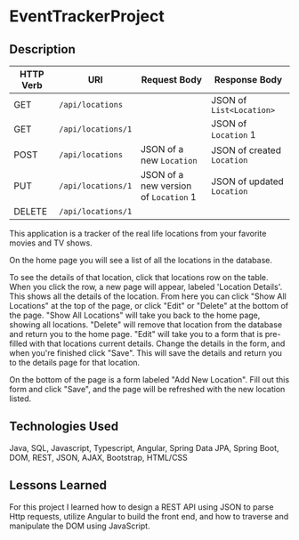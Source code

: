 # EventTrackerProject

## Description


| HTTP Verb | URI                  | Request Body | Response Body |
|-----------|----------------------|--------------|---------------|
| GET       | `/api/locations`    |              | JSON of `List<Location>` |
| GET       | `/api/locations/1` |              | JSON of `Location` 1 |
| POST      | `/api/locations`    | JSON of a new `Location` | JSON of created `Location` |
| PUT       | `/api/locations/1` | JSON of a new version of `Location` 1 | JSON of updated `Location` |
| DELETE    | `/api/locations/1` |              | |


This application is a tracker of the real life locations from your favorite movies and TV shows.

On the home page you will see a list of all the locations in the database.

To see the details of that location, click that locations row on the table.
When you click the row, a new page will appear, labeled 'Location Details'. This shows all the details of the location.
From here you can click "Show All Locations" at the top of the page, or click "Edit" or "Delete" at the bottom of the page.
"Show All Locations" will take you back to the home page, showing all locations. "Delete" will remove that location from the database and return you to the home page. "Edit" will take you to a form that is pre-filled with that locations current details. Change the details in the form, and when you're finished click "Save". This will save the details and return you to the details page for that location.

On the bottom of the page is a form labeled "Add New Location".
Fill out this form and click "Save", and the page will be refreshed with the new location listed.

## Technologies Used
Java, SQL, Javascript, Typescript, Angular, Spring Data JPA, Spring Boot, DOM, REST, JSON, AJAX, Bootstrap, HTML/CSS

## Lessons Learned
For this project I learned how to design a REST API using JSON to parse Http requests, utilize Angular to build the front end, and how to traverse and manipulate the DOM using JavaScript.

